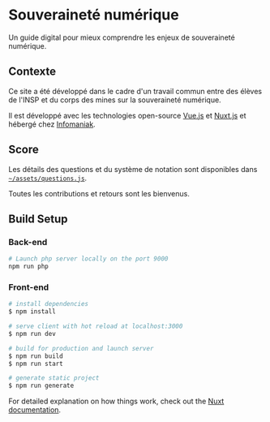# Souveraineté numérique
Un guide digital pour mieux comprendre les enjeux de souveraineté numérique.

## Contexte

Ce site a été développé dans le cadre d'un travail commun entre des élèves de l'INSP et du corps des mines sur la souveraineté numérique.

Il est développé avec les technologies open-source [Vue.js](https://en.wikipedia.org/wiki/Vue.js) et [Nuxt.js](https://en.wikipedia.org/wiki/Nuxt.js)  et hébergé chez [Infomaniak](https://en.wikipedia.org/wiki/Infomaniak).

## Score

Les détails des questions et du système de notation sont disponibles dans [`~/assets/questions.js`](assets/questions.js).

Toutes les contributions et retours sont les bienvenus.

## Build Setup
### Back-end
```bash
# Launch php server locally on the port 9000
npm run php
```

### Front-end
```bash
# install dependencies
$ npm install

# serve client with hot reload at localhost:3000
$ npm run dev

# build for production and launch server
$ npm run build
$ npm run start

# generate static project
$ npm run generate
```

For detailed explanation on how things work, check out the [Nuxt documentation](https://nuxtjs.org).
